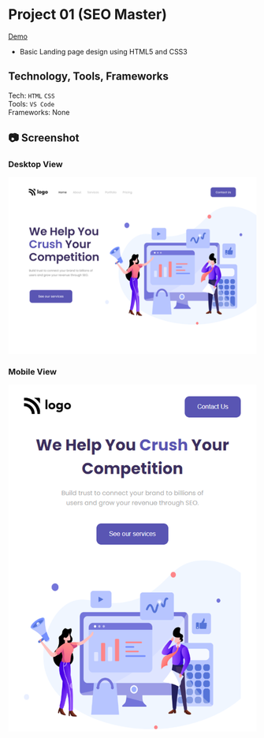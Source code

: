 # Project 01 (SEO Master)
[Demo](www.netifly.app)
- Basic Landing page design using HTML5 and CSS3
## Technology, Tools, Frameworks
Tech: `HTML` `CSS` <br>
Tools: `VS Code` <br>
Frameworks: None

## 📷 Screenshot
### Desktop View
![Desktop](./output.png)

### Mobile View
![Mobile](./Mobile.png)